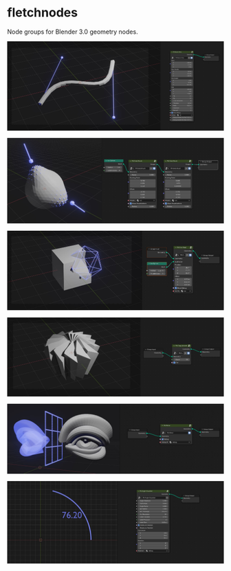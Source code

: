 # fletchnodes
Node groups for Blender 3.0 geometry nodes.

![](img/bezier_strip_demo.jpg)

![](img/grab_brush_demo.jpg)

![](img/cool_bool_demo.jpg)

![](img/copy_around_demo.jpg)

![](img/mirror_demo.jpg)

![](img/angle_viz_demo.jpg)
